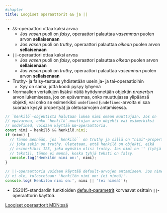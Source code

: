 ```yaml
---
#chapter
title: Loogiset operaattorit && ja ||
---
```


* `&&`-operaattori ottaa kaksi arvoa
  * Jos *vasen* puoli on *falsy*, operaattori palauttaa *vasemman* puolen arvon **sellaisenaan**
  * Jos *vasen* puoli on *truthy*, operaattori palauttaa *oikean* puolen arvon **sellaisenaan**
* `||`-operaattori ottaa kaksi arvoa
  * Jos *vasen* puoli on *falsy*, operaattori palauttaa *oikean* puolen arvon **sellaisenaan**
  * Jos *vasen* puoli on *truthy*, operaattori palauttaa *vasemman* puolen arvon **sellaisenaan**
* Truthy- ja falsy-testaus yhdistetään usein ja- ja tai-operaatioihin
  * Syy on sama, jotta koodi pysyy lyhyenä
* Normaalien vertailujen lisäksi näitä hyödynnetään objektin *propertyn* arvon lukemisessa, jos on epävarmaa, onko muuttujassa ylipäänsä objekti, vai onko se esimerkiksi `undefined` (`undefined`-arvolta ei saa suoraan kysyä propertyä) ja oletusarvojen antamisessa.
```js
// `henkilö`-objektista halutaan lukea nimi omaan muuttujaan. Jos on
// epävarmaa, onko `henkilö`-muuttujan arvo objekti vai esimerkiksi
// undefined, voidaan käyttää &&-operaattoria.
const nimi = henkilö && henkilö.nimi;
if (nimi) {
  // Tänne mennään, jos `henkilö`` on truthy ja sillä on "nimi"-property,
  // joka sekin on truthy. Oletetaan, että henkilö on objekti, eikä
  // esimerkiksi 123, joka myöskin olisi truthy. Jos nimi on '' (tyhjä
  // teksti), tänne ei mennä, koska tyhjä teksti on falsy.
  console.log('Henkilön nimi on:', nimi);
}

// ||-operaattoria voidaan käyttää default-arvojen antamiseen. Jos nimeä
// ei ole, tulostetaan: 'Henkilön nimi on: (ei nimeä)'.
console.log('Henkilön nimi on:', nimi || '(ei nimeä)');
```
* ES2015-standardin funktioiden [default-parametrit](https://babeljs.io/learn-es2015/#ecmascript-2015-features-default-rest-spread) korvaavat osittain `||`-operaattorin käyttöä.

[Loogiset operaattorit MDN:ssä](https://developer.mozilla.org/en-US/docs/Web/JavaScript/Reference/Operators/Logical_Operators)
